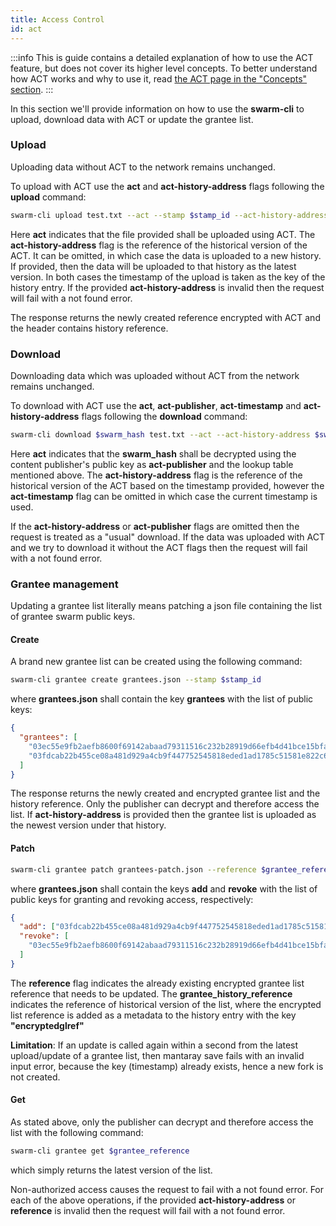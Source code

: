 ```yaml
---
title: Access Control
id: act
---
```


:::info
This is guide contains a detailed explanation of how to use the ACT feature, but does not cover its higher level concepts. To better understand how ACT works and why to use it, read [the ACT page in the "Concepts" section](/docs/concepts/access-control).
:::


In this section we'll provide information on how to use the **swarm-cli** to upload, download data with ACT or update the grantee list. 

### Upload

Uploading data without ACT to the network remains unchanged.

To upload with ACT use the **act** and **act-history-address** flags following the **upload** command:
```bash
swarm-cli upload test.txt --act --stamp $stamp_id --act-history-address $swarm_history_address
```

Here **act** indicates that the file provided shall be uploaded using ACT.
The **act-history-address** flag is the reference of the historical version of the ACT. It can be omitted, in which case the data is uploaded to a new history. If provided, then the data will be uploaded to that history as the latest version. In both cases the timestamp of the upload is taken as the key of the history entry.
If the provided **act-history-address** is invalid then the request will fail with a not found error.

The response returns the newly created reference encrypted with ACT and the header contains history reference.

### Download

Downloading data which was uploaded without ACT from the network remains unchanged.

To download with ACT use the **act**, **act-publisher**, **act-timestamp** and **act-history-address** flags following the **download** command:
```bash
swarm-cli download $swarm_hash test.txt --act --act-history-address $swarm_history_address --act-publisher $public_key --timestamp $timestamp
```
Here **act** indicates that the **swarm_hash** shall be decrypted using the content publisher's public key as **act-publisher** and the lookup table mentioned above. The **act-history-address** flag is the reference of the historical version of the ACT based on the timestamp provided, however the **act-timestamp** flag can be omitted in which case the current timestamp is used.

If the **act-history-address** or **act-publisher** flags are omitted then the request is treated as a "usual" download.
If the data was uploaded with ACT and we try to download it without the ACT flags then the request will fail with a not found error.

### Grantee management

Updating a grantee list literally means patching a json file containing the list of grantee swarm public keys.

#### Create

A brand new grantee list can be created using the following command:
```bash
swarm-cli grantee create grantees.json --stamp $stamp_id
```
where **grantees.json** shall contain the key **grantees** with the list of public keys:
```json
{
  "grantees": [
    "03ec55e9fb2aefb8600f69142abaad79311516c232b28919d66efb4d41bce15bfa",
    "03fdcab22b455ce08a481d929a4cb9f447752545818eded1ad1785c51581e822c6"
  ]
}
```
The response returns the newly created and encrypted grantee list and the history reference. Only the publisher can decrypt and therefore access the list.
If **act-history-address** is provided then the grantee list is uploaded as the newest version under that history.

#### Patch

```bash
swarm-cli grantee patch grantees-patch.json --reference $grantee_reference --history $grantee_history_reference --stamp $stamp_id
```
where **grantees.json** shall contain the keys **add** and **revoke** with the list of public keys for granting and revoking access, respectively:
```json
{
  "add": ["03fdcab22b455ce08a481d929a4cb9f447752545818eded1ad1785c51581e822c6"],
  "revoke": [
    "03ec55e9fb2aefb8600f69142abaad79311516c232b28919d66efb4d41bce15bfa"
  ]
}
```
The **reference** flag indicates the already existing encrypted grantee list reference that needs to be updated.
The **grantee_history_reference** indicates the reference of historical version of the list, where the encrypted list reference is added as a metadata to the history entry with the key **"encryptedglref"**

**Limitation**: If an update is called again within a second from the latest upload/update of a grantee list, then mantaray save fails with an invalid input error, because the key (timestamp) already exists, hence a new fork is not created.

#### Get

As stated above, only the publisher can decrypt and therefore access the list with the following command:
```bash
swarm-cli grantee get $grantee_reference
```
which simply returns the latest version of the list.

Non-authorized access causes the request to fail with a not found error.
For each of the above operations, if the provided **act-history-address** or **reference** is invalid then the request will fail with a not found error.